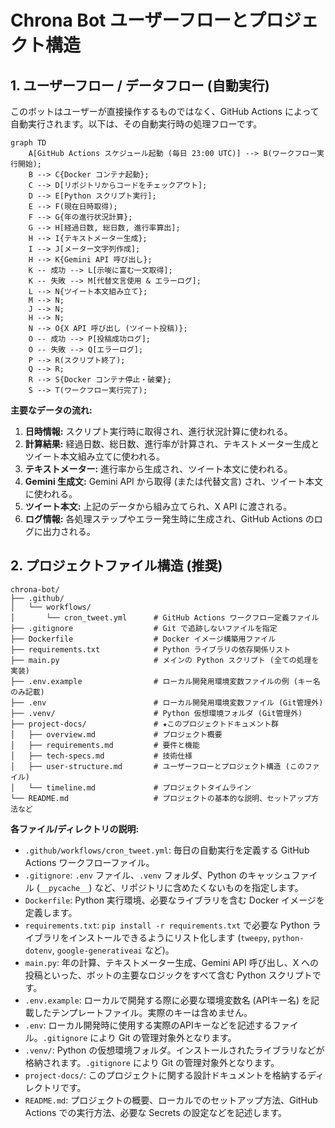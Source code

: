 # Chrona Bot ユーザーフローとプロジェクト構造

## 1. ユーザーフロー / データフロー (自動実行)

このボットはユーザーが直接操作するものではなく、GitHub Actions によって自動実行されます。以下は、その自動実行時の処理フローです。

```mermaid
graph TD
    A[GitHub Actions スケジュール起動 (毎日 23:00 UTC)] --> B(ワークフロー実行開始);
    B --> C{Docker コンテナ起動};
    C --> D[リポジトリからコードをチェックアウト];
    D --> E[Python スクリプト実行];
    E --> F(現在日時取得);
    F --> G{年の進行状況計算};
    G --> H[経過日数, 総日数, 進行率算出];
    H --> I{テキストメーター生成};
    I --> J[メーター文字列作成];
    H --> K{Gemini API 呼び出し};
    K -- 成功 --> L[示唆に富む一文取得];
    K -- 失敗 --> M[代替文言使用 & エラーログ];
    L --> N{ツイート本文組み立て};
    M --> N;
    J --> N;
    H --> N;
    N --> O{X API 呼び出し (ツイート投稿)};
    O -- 成功 --> P[投稿成功ログ];
    O -- 失敗 --> Q[エラーログ];
    P --> R(スクリプト終了);
    Q --> R;
    R --> S{Docker コンテナ停止・破棄};
    S --> T(ワークフロー実行完了);
```

**主要なデータの流れ:**

1.  **日時情報:** スクリプト実行時に取得され、進行状況計算に使われる。
2.  **計算結果:** 経過日数、総日数、進行率が計算され、テキストメーター生成とツイート本文組み立てに使われる。
3.  **テキストメーター:** 進行率から生成され、ツイート本文に使われる。
4.  **Gemini 生成文:** Gemini API から取得 (または代替文言) され、ツイート本文に使われる。
5.  **ツイート本文:** 上記のデータから組み立てられ、X API に渡される。
6.  **ログ情報:** 各処理ステップやエラー発生時に生成され、GitHub Actions のログに出力される。

## 2. プロジェクトファイル構造 (推奨)

```
chrona-bot/
├── .github/
│   └── workflows/
│       └── cron_tweet.yml      # GitHub Actions ワークフロー定義ファイル
├── .gitignore                  # Git で追跡しないファイルを指定
├── Dockerfile                  # Docker イメージ構築用ファイル
├── requirements.txt            # Python ライブラリの依存関係リスト
├── main.py                     # メインの Python スクリプト (全ての処理を実装)
├── .env.example                # ローカル開発用環境変数ファイルの例 (キー名のみ記載)
├── .env                        # ローカル開発用環境変数ファイル (Git管理外)
├── .venv/                      # Python 仮想環境フォルダ (Git管理外)
├── project-docs/               # ★このプロジェクトドキュメント群
│   ├── overview.md             # プロジェクト概要
│   ├── requirements.md         # 要件と機能
│   ├── tech-specs.md           # 技術仕様
│   ├── user-structure.md       # ユーザーフローとプロジェクト構造 (このファイル)
│   └── timeline.md             # プロジェクトタイムライン
└── README.md                   # プロジェクトの基本的な説明、セットアップ方法など
```

**各ファイル/ディレクトリの説明:**

*   `.github/workflows/cron_tweet.yml`: 毎日の自動実行を定義する GitHub Actions ワークフローファイル。
*   `.gitignore`: `.env` ファイル、`.venv` フォルダ、Python のキャッシュファイル (`__pycache__`) など、リポジトリに含めたくないものを指定します。
*   `Dockerfile`: Python 実行環境、必要なライブラリを含む Docker イメージを定義します。
*   `requirements.txt`: `pip install -r requirements.txt` で必要な Python ライブラリをインストールできるようにリスト化します (`tweepy`, `python-dotenv`, `google-generativeai` など)。
*   `main.py`: 年の計算、テキストメーター生成、Gemini API 呼び出し、X への投稿といった、ボットの主要なロジックをすべて含む Python スクリプトです。
*   `.env.example`: ローカルで開発する際に必要な環境変数名 (APIキー名) を記載したテンプレートファイル。実際のキーは含めません。
*   `.env`: ローカル開発時に使用する実際のAPIキーなどを記述するファイル。`.gitignore` により Git の管理対象外となります。
*   `.venv/`: Python の仮想環境フォルダ。インストールされたライブラリなどが格納されます。`.gitignore` により Git の管理対象外となります。
*   `project-docs/`: このプロジェクトに関する設計ドキュメントを格納するディレクトリです。
*   `README.md`: プロジェクトの概要、ローカルでのセットアップ方法、GitHub Actions での実行方法、必要な Secrets の設定などを記述します。 